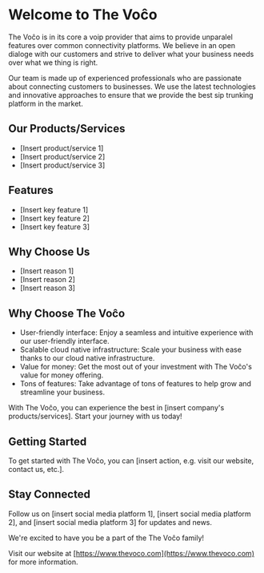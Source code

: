 # Welcome to The Voĉo

The Voĉo is in its core a voip provider that aims to provide unparalel features over common connectivity platforms. We believe in an open dialoge with our customers and strive to deliver what your business needs over what we thing is right.

Our team is made up of experienced professionals who are passionate about connecting customers to businesses. We use the latest technologies and innovative approaches to ensure that we provide the best sip trunking platform in the market.

## Our Products/Services
- [Insert product/service 1]
- [Insert product/service 2]
- [Insert product/service 3]

## Features
- [Insert key feature 1]
- [Insert key feature 2]
- [Insert key feature 3]

## Why Choose Us
- [Insert reason 1]
- [Insert reason 2]
- [Insert reason 3]

## Why Choose The Voĉo
- User-friendly interface: 
Enjoy a seamless and intuitive experience with our user-friendly interface.
- Scalable cloud native infrastructure: 
Scale your business with ease thanks to our cloud native infrastructure.
- Value for money: 
Get the most out of your investment with The Voĉo's value for money offering.
- Tons of features: 
Take advantage of tons of features to help grow and streamline your business.

With The Voĉo, you can experience the best in [insert company's products/services]. Start your journey with us today!

## Getting Started
To get started with The Voĉo, you can [insert action, e.g. visit our website, contact us, etc.].

## Stay Connected
Follow us on [insert social media platform 1], [insert social media platform 2], and [insert social media platform 3] for updates and news.

We're excited to have you be a part of the The Voĉo family!

Visit our website at [https://www.thevoco.com](https://www.thevoco.com) for more information.
